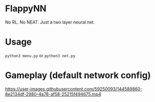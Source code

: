# FlappyNN
No RL. No NEAT. Just a two layer neural net.

# Usage
`python3 menu.py` or `python3 net.py`  

# Gameplay (default network config)
https://user-images.githubusercontent.com/59250093/144589860-8e2134df-2980-4a78-af58-25215f494675.mp4
